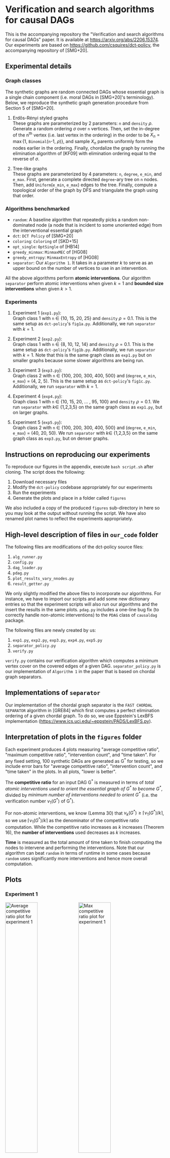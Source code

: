 # Verification and search algorithms for causal DAGs

This is the accompanying repository the "Verification and search algorithms for causal DAGs" paper. It is available at https://arxiv.org/abs/2206.15374. Our experiments are based on https://github.com/csquires/dct-policy, the accompanying repository of [SMG+20].

## Experimental details

### Graph classes

The synthetic graphs are random connected DAGs whose essential graph is a single chain component (i.e. moral DAGs in [SMG+20]'s terminology). Below, we reproduce the synthetic graph generation procedure from Section 5 of [SMG+20].

1. Erdős-Rényi styled graphs  
These graphs are parameterized by 2 parameters: `n` and `density` $\rho$. Generate a random ordering $\sigma$ over `n` vertices. Then, set the in-degree of the n<sup>th</sup> vertex (i.e. last vertex in the ordering) in the order to be $X_n = \max${1, $\texttt{Binomial}$(`n`-1, $\rho$)}, and sample $X_n$ parents uniformly form the nodes earlier in the ordering. Finally, chordalize the graph by running the elimination algorithm of [KF09] with elimination ordering equal to the reverse of $\sigma$.

2. Tree-like graphs  
These graphs are parameterized by 4 parameters: `n`, `degree`, `e_min`, and `e_max`. First, generate a complete directed `degree`-ary tree on `n` nodes. Then, add $\texttt{Uniform}$(`e_min`, `e_max`) edges to the tree. Finally, compute a topological order of the graph by DFS and triangulate the graph using that order.

### Algorithms benchmarked

- `random`: A baseline algorithm that repeatedly picks a random non-dominated node (a node that is incident to some unoriented edge) from the interventional essential graph
- `dct`: `DCT Policy` of [SMG+20]
- `coloring`: `Coloring` of [SKD+15]
- `opt_single`: `OptSingle` of [HB14]
- `greedy_minmax`: `MinmaxMEC` of [HG08]
- `greedy_entropy`: `MinmaxEntropy` of [HG08]
- `separator`: Our `Algorithm 1`. It takes in a parameter $k$ to serve as an upper bound on the number of vertices to use in an intervention.

All the above algorithms perform **atomic interventions**. Our algorithm `separator` perform atomic interventions when given $k=1$ and **bounded size interventions** when given $k > 1$.

### Experiments

1. Experiment 1 (`exp1.py`):  
Graph class 1 with `n` $\in$ {10, 15, 20, 25} and `density` $\rho = 0.1$. This is the same setup as `dct-policy`'s `fig1a.py`. Additionally, we run `separator` with $k = 1$. 

2. Experiment 2 (`exp2.py`):  
Graph class 1 with `n` $\in$ {8, 10, 12, 14} and `density` $\rho = 0.1$. This is the same setup as `dct-policy`'s `fig1b.py`. Additionally, we run `separator` with $k = 1$. Note that this is the same graph class as `exp1.py` but on smaller graphs because some slower algorithms are being run. 

3. Experiment 3 (`exp3.py`):  
Graph class 2 with `n` $\in$ {100, 200, 300, 400, 500} and (`degree`, `e_min`, `e_max`) = (4, 2, 5). This is the same setup as `dct-policy`'s `fig1c.py`. Additionally, we run `separator` with $k = 1$.

4. Experiment 4 (`exp4.py`):  
Graph class 1 with `n` $\in$ {10, 15, 20, ... , 95, 100} and `density` $\rho = 0.1$. We run `separator` with $k \in$ {1,2,3,5} on the same graph class as `exp1.py`, but on larger graphs. 

5. Experiment 5 (`exp5.py`):  
Graph class 2 with `n` $\in$ {100, 200, 300, 400, 500} and (`degree`, `e_min`, `e_max`) = (40, 20, 50). We run `separator` with $k \in$ {1,2,3,5} on the same graph class as `exp3.py`, but on denser graphs. 

## Instructions on reproducing our experiments

To reproduce our figures in the appendix, execute `bash script.sh` after cloning. The script does the following:
1) Download necessary files
2) Modify the `dct-policy` codebase appropriately for our experiments
3) Run the experiments
4) Generate the plots and place in a folder called `figures`

We also included a copy of the produced `figures` sub-directory in here so you may look at the output without running the script. We have also renamed plot names to reflect the experiments appropriately.

## High-level description of files in `our_code` folder

The following files are modifications of the dct-policy source files:
1) `alg_runner.py`
2) `config.py`
3) `dag_loader.py`
4) `pdag.py`
5) `plot_results_vary_nnodes.py`
6) `result_getter.py`

We only slightly modified the above files to incorporate our algorithms. For instance, we have to import our scripts and add some new dictionary entries so that the experiment scripts will also run our algorithms and the insert the results in the same plots. `pdag.py` includes a one-line bug fix (to correctly handle non-atomic interventions) to the `PDAG` class of `causaldag` package.

The following files are newly created by us:
1) `exp1.py`, `exp2.py`, `exp3.py`, `exp4.py`, `exp5.py`
2) `separator_policy.py`
3) `verify.py`

`verify.py` contains our verification algorithm which computes a minimum vertex cover on the covered edges of a given DAG. `separator_policy.py` is our implementation of `Algorithm 1` in the paper that is based on chordal graph separators.

## Implementations of `separator`

Our implementation of the chordal graph separator is the `FAST CHORDAL SEPARATOR` algorithm in [GRE84] which first computes a perfect elimination ordering of a given chordal graph. To do so, we use Eppstein's LexBFS implementation (https://www.ics.uci.edu/~eppstein/PADS/LexBFS.py).

## Interpretation of plots in the `figures` folder

Each experiment produces 4 plots measuring "average competitive ratio", "maximum competitive ratio", "intervention count", and "time taken". For any fixed setting, 100 synthetic DAGs are generated as G<sup>\*</sup> for testing, so we include error bars for "average competitive ratio", "intervention count", and "time taken" in the plots. In all plots, "lower is better".

The **competitive ratio** for an input DAG G<sup>\*</sup> is measured in terms of *total atomic interventions used to orient the essential graph of G<sup>\*</sup> to become G<sup>\*</sup>*, divided by *minimum number of interventions needed to orient G<sup>\*</sup>* (i.e. the verification number $\nu_1(G^*)$ of G<sup>\*</sup>).

For non-atomic interventions, we know (Lemma 30) that $\nu_k(G^{*}) \geq \lceil \nu_1(G^{*})/k \rceil$, so we use $\lceil \nu_1(G^*)/k \rceil$ as the denominator of the competitive ratio computation. While the competitive ratio increases as $k$ increases (Theorem 16), the **number of interventions** used decreases as $k$ increases.

**Time** is measured as the total amount of time taken to finish computing the nodes to intervene and performing the interventions. Note that our algorithm can beat `random` in terms of runtime in some cases because `random` uses significantly more interventions and hence more overall computation.

## Plots

### Experiment 1
<p float="middle">
<img src="./figures/exp1_avgcompratio.png" alt="Average competitive ratio plot for experiment 1" width="45%"/>
<img src="./figures/exp1_maxcompratio.png" alt="Max competitive ratio plot for experiment 1" width="45%"/>
<img src="./figures/exp1_time.png" alt="Time ratio plot for experiment 1" width="45%"/>
<img src="./figures/exp1_interventioncount.png" alt="Intervention count plot for experiment 1" width="45%"/>
</p>

### Experiment 2
<p float="middle">
<img src="./figures/exp2_avgcompratio.png" alt="Average competitive ratio plot for experiment 2" width="45%"/>
<img src="./figures/exp2_maxcompratio.png" alt="Max competitive ratio plot for experiment 2" width="45%"/>
<img src="./figures/exp2_time.png" alt="Time ratio plot for experiment 2" width="45%"/>
<img src="./figures/exp2_interventioncount.png" alt="Intervention count plot for experiment 2" width="45%"/>
</p>

### Experiment 3
<p float="middle">
<img src="./figures/exp3_avgcompratio.png" alt="Average competitive ratio plot for experiment 3" width="45%"/>
<img src="./figures/exp3_maxcompratio.png" alt="Max competitive ratio plot for experiment 3" width="45%"/>
<img src="./figures/exp3_time.png" alt="Time ratio plot for experiment 3" width="45%"/>
<img src="./figures/exp3_interventioncount.png" alt="Intervention count plot for experiment 3" width="45%"/>
</p>

### Experiment 4
<p float="middle">
<img src="./figures/exp4_avgcompratio.png" alt="Average competitive ratio plot for experiment 4" width="45%"/>
<img src="./figures/exp4_maxcompratio.png" alt="Max competitive ratio plot for experiment 4" width="45%"/>
<img src="./figures/exp4_time.png" alt="Time ratio plot for experiment 4" width="45%"/>
<img src="./figures/exp4_interventioncount.png" alt="Intervention count plot for experiment 4" width="45%"/>
</p>

### Experiment 5
<p float="middle">
<img src="./figures/exp5_avgcompratio.png" alt="Average competitive ratio plot for experiment 5" width="45%"/>
<img src="./figures/exp5_maxcompratio.png" alt="Max competitive ratio plot for experiment 5" width="45%"/>
<img src="./figures/exp5_time.png" alt="Time ratio plot for experiment 5" width="45%"/>
<img src="./figures/exp5_interventioncount.png" alt="Intervention count plot for experiment 5" width="45%"/>
</p>

## References

[This paper] Davin Choo, Kirankumar Shiragur, and Arnab Bhattacharyya. Verification and search algorithms for causal DAGs. Advances in Neural Information Processing Systems, 2022. Available at https://arxiv.org/abs/2206.15374

[GRE84] John R. Gilbert, Donald J. Rose, and Anders Edenbrandt. A Separator Theorem for Chordal Graphs. SIAM Journal on Algebraic Discrete Methods, 1984. Available at: https://epubs.siam.org/doi/abs/10.1137/0605032

[HB14] Alain Hauser and Peter Bühlmann. Two Optimal Strategies for Active Learning of Causal Models From Interventional Data. International Journal of Approximate Reasoning, 2014. Available at: https://arxiv.org/pdf/1205.4174.pdf

[HG08] Yang-Bo He and Zhi Geng. Active Learning of Causal Networks with Intervention Experiments and Optimal Designs. Journal of Machine Learning Research, 2008. Available at: https://www.jmlr.org/papers/volume9/he08a/he08a.pdf

[KF09] Daphne Koller and Nir Friedman. Probabilistic graphical models: principles and techniques. MIT press, 2009. Available at: https://mitpress.mit.edu/9780262013192/probabilistic-graphical-models

[SKD+15] Karthikeyan Shanmugam, Murat Kocaoglu, Alexandros G. Dimakis, and Sriram Vishwanath. Learning causal graphs with small interventions. Advances in Neural Information Processing Systems, 2015. Available at: https://arxiv.org/pdf/1511.00041.pdf

[SMG+20] Chandler Squires, Sara Magliacane, Kristjan Greenewald, Dmitriy Katz, Murat Kocaoglu, and Karthikeyan Shanmugam. Active Structure Learning of Causal DAGs via Directed Clique Trees. Advances in Neural Information Processing Systems, 2020. Available at: https://arxiv.org/pdf/2011.00641.pdf
